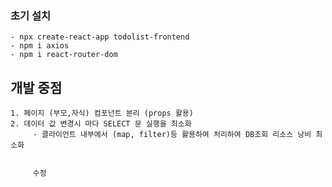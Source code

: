 ### 초기 설치
    - npx create-react-app todolist-frontend
    - npm i axios
    - npm i react-router-dom

## 개발 중점
    1. 페이지 (부모,자식) 컴포넌트 분리 (props 활용)
    2. 데이터 값 변경시 마다 SELECT 문 실행을 최소화 
         - 클라이언트 내부에서 (map, filter)등 활용하여 처리하여 DB조회 리소스 낭비 최소화
         
         
         수정
